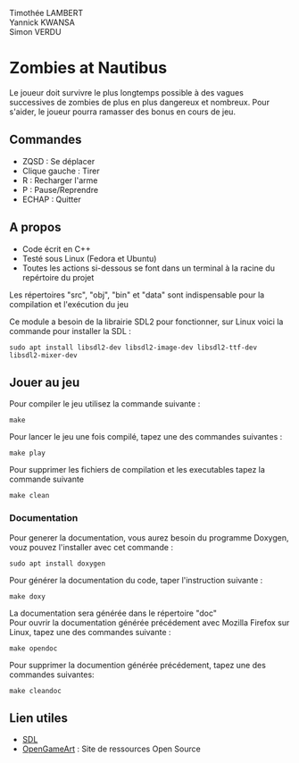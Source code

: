 Timothée LAMBERT  
Yannick KWANSA  
Simon VERDU  

# Zombies at Nautibus

Le joueur doit survivre le plus longtemps possible à des vagues successives de zombies de plus en plus dangereux et nombreux.
Pour s'aider, le joueur pourra ramasser des bonus en cours de jeu.

## Commandes

- ZQSD : Se déplacer  
- Clique gauche : Tirer  
- R : Recharger l'arme  
- P : Pause/Reprendre  
- ECHAP : Quitter
	
## A propos
	
- Code écrit en C++
- Testé sous Linux (Fedora et Ubuntu)
- Toutes les actions si-dessous se font dans un terminal à la racine du repértoire du projet

Les répertoires "src", "obj", "bin" et "data" sont indispensable pour la compilation et l'exécution du jeu  

Ce module a besoin de la librairie SDL2 pour fonctionner, sur Linux voici la commande pour installer la SDL :  
```
sudo apt install libsdl2-dev libsdl2-image-dev libsdl2-ttf-dev libsdl2-mixer-dev
```

## Jouer au jeu

Pour compiler le jeu utilisez la commande suivante :
```
make
```
	
Pour lancer le jeu une fois compilé, tapez une des commandes suivantes :
```
make play
```

Pour supprimer les fichiers de compilation et les executables tapez la commande suivante
```
make clean
```
### Documentation

Pour generer la documentation, vous aurez besoin du programme Doxygen, vouz pouvez l'installer avec cet commande :
```
sudo apt install doxygen
```

Pour générer la documentation du code, taper l'instruction suivante :
```
make doxy
```

La documentation sera générée dans le répertoire "doc"  
Pour ouvrir la documentation générée précédement avec Mozilla Firefox sur Linux, tapez une des commandes suivante :
```
make opendoc
```
	
Pour supprimer la documention générée précédement, tapez une des commandes suivantes:
```
make cleandoc
```

## Lien utiles

- [SDL](https://www.libsdl.org/)
- [OpenGameArt](https://opengameart.org/) : Site de ressources Open Source
